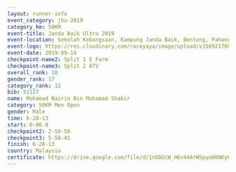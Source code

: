 ```yaml
---
layout: runner-info 
event_category: jbu-2019 
category_km: 50KM 
event-title: Janda Baik Ultra 2019
event-location: Sekolah Kebangsaan, Kampung Janda Baik, Bentong, Pahang, Malaysia 
event-logo: https://res.cloudinary.com/raceyaya/image/upload/v1569217009/logo/janda-baik_vch1pc.jpg 
event-date: 2019-09-14 
checkpoint-name2: Split 1 E Farm 
checkpoint-name3: Split 2 ATV 
overall_rank: 18
gender_rank: 17
category_rank: 12
bib: 51127
name: Mohamad Nazrin Bin Mohamad Shakir
category: 50KM Men Open
gender: Male
time: 6-28-13
start: 0-00.0
checkpoint2: 2-58-50
checkpoint3: 5-58-41
finish: 6-28-13
country: Malaysia
certificate: https://drive.google.com/file/d/1nObGcW_H6v44ArWSpyoH8NKy6Wez3CSy/view?usp=sharing
---
```

